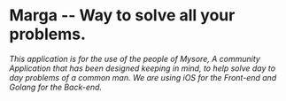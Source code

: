 # Marga -- Way to solve all your problems.

*This application is for the use of the people of Mysore, A community Application that has been designed keeping in mind, to help solve day to day problems of a common man. We are using iOS for the Front-end and Golang for the Back-end.*
